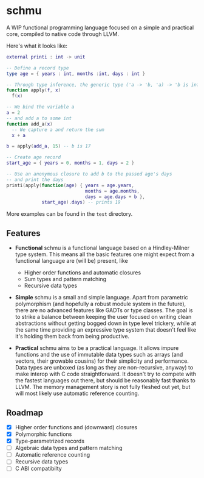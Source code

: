# schmu
A WIP functional programming language focused on a simple and practical core, compiled to native code through LLVM.

<!-- Fibonacci example -->
<!-- ``` lua -->
<!-- -- No print function yet, so we use a C stub to print integers -->
<!-- external printi : int -> unit -->

<!-- -- Calculate fibonacci number -->
<!-- function fib(n) -->
<!--     -- The function simply returns the expression, no 'return' statement -->
<!--     if n < 2 then n -->
<!--     else -->
<!--         fib(n - 1) + fib(n - 2) -->

<!-- -- and print it -->
<!-- printi(fib(35)) -->
<!-- ``` -->

Here's what it looks like:
``` lua
external printi : int -> unit

-- Define a record type
type age = { years : int, months :int, days : int }

-- Through type inference, the generic type ('a -> 'b, 'a) -> 'b is inferred
function apply(f, x)
  f(x)

-- We bind the variable a
a = 2
-- and add a to some int
function add_a(x)
  -- We capture a and return the sum
  x + a

b = apply(add_a, 15) -- b is 17

-- Create age record
start_age = { years = 0, months = 1, days = 2 }

-- Use an anonymous closure to add b to the passed age's days
-- and print the days
printi(apply(function(age) { years = age.years,
                             months = age.months,
                             days = age.days + b },
             start_age).days) -- prints 19
```

More examples can be found in the `test` directory.

## Features
+ **Functional** schmu is a functional language based on a Hindley-Milner type system.
This means all the basic features one might expect from a functional language are (will be) present, like 
    + Higher order functions and automatic closures
    + Sum types and pattern matching
    + Recursive data types

+ **Simple**
schmu is a small and simple language.
Apart from parametric polymorphism (and hopefully a robust module system in the future), there are no advanced features like GADTs or type classes.
The goal is to strike a balance between keeping the user focused on writing clean abstractions without getting bogged down in type level trickery, while at the same time providing an expressive type system that doesn't feel like it's holding them back from being productive.


+ **Practical**
schmu aims to be a practical language.
It allows impure functions and the use of immutable data types such as arrays (and vectors, their growable cousins) for their simplicity and performance.
Data types are unboxed (as long as they are non-recursive, anyway) to make interop with C code straightforward. 
It doesn't try to compete with the fastest languages out there, but should be reasonably fast thanks to LLVM.
The memory management story is not fully fleshed out yet, but will most likely use automatic reference counting.

## Roadmap
+ [x] Higher order functions and (downward) closures
+ [x] Polymorphic functions
+ [x] Type-parametrized records
+ [ ] Algebraic data types and pattern matching
+ [ ] Automatic reference counting
+ [ ] Recursive data types
+ [ ] C ABI compatibilty
